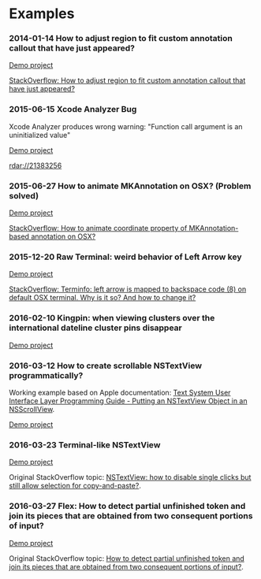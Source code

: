 # Examples

### 2014-01-14 How to adjust region to fit custom annotation callout that have just appeared?

[Demo project](https://github.com/stanislaw/Examples/tree/20140114-adjust-region-to-fit-annotation-callout)

[StackOverflow: How to adjust region to fit custom annotation callout that have just appeared?](http://stackoverflow.com/questions/13095911/how-to-adjust-region-to-fit-custom-annotation-callout-that-have-just-appeared/14270981#comment30872135_14270981)

### 2015-06-15 Xcode Analyzer Bug

Xcode Analyzer produces wrong warning: "Function call argument is an uninitialized value" 

[Demo project](https://github.com/stanislaw/Reports/tree/20150615-xcode-analyzer-bug)

[rdar://21383256](http://www.openradar.appspot.com/21383256)

### 2015-06-27 How to animate MKAnnotation on OSX? (Problem solved)

[Demo project](https://github.com/stanislaw/Examples/tree/20150627-osx-animate-mkannotation)

[StackOverflow: How to animate coordinate property of MKAnnotation-based annotation on OSX?](http://stackoverflow.com/questions/31089430/how-to-animate-coordinate-property-of-mkannotation-based-annotation-on-osx)

### 2015-12-20 Raw Terminal: weird behavior of Left Arrow key

[Demo project](https://github.com/stanislaw/Examples/tree/20151220-raw-terminal)

[StackOverflow: Terminfo: left arrow is mapped to backspace code (8) on default OSX terminal. Why is it so? And how to change it?](http://stackoverflow.com/questions/34319160/terminfo-left-arrow-is-mapped-to-backspace-code-8-on-default-osx-terminal-wh)

### 2016-02-10 Kingpin: when viewing clusters over the international dateline cluster pins disappear

[Demo project](https://github.com/stanislaw/Examples/tree/20160210-kingpin-international-dateline)

### 2016-03-12 How to create scrollable NSTextView programmatically?

Working example based on Apple documentation: [Text System User Interface Layer Programming Guide - Putting an NSTextView Object in an NSScrollView](https://developer.apple.com/library/mac/documentation/Cocoa/Conceptual/TextUILayer/Tasks/TextInScrollView.html).

[Demo project](https://github.com/stanislaw/Examples/tree/20160312-osx-scrollable-nstextview)

### 2016-03-23 Terminal-like NSTextView

[Demo project](https://github.com/stanislaw/Examples/tree/20160322-osx-nstextview-terminal-like)

Original StackOverflow topic: [NSTextView: how to disable single clicks but still allow selection for copy-and-paste?](http://stackoverflow.com/questions/36138607/nstextview-how-to-disable-single-clicks-but-still-allow-selection-for-copy-and).

### 2016-03-27 Flex: How to detect partial unfinished token and join its pieces that are obtained from two consequent portions of input?

[Demo project](https://github.com/stanislaw/Examples/tree/20160322-osx-nstextview-terminal-lik://github.com/stanislaw/Examples/tree/20160322-flex-contigous-input)

Original StackOverflow topic: [How to detect partial unfinished token and join its pieces that are obtained from two consequent portions of input?](http://stackoverflow.com/questions/36242886/how-to-detect-partial-unfinished-token-and-join-its-pieces-that-are-obtained-fro).

